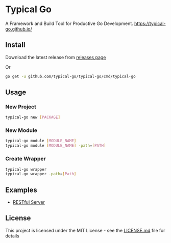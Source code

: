 # Typical Go

A Framework and Build Tool for Productive Go Development. <https://typical-go.github.io/>

## Install

Download the latest release from [releases page](https://github.com/typical-go/typical-go/releases)

Or 
```bash
go get -u github.com/typical-go/typical-go/cmd/typical-go
```

## Usage

### New Project

```bash
typical-go new [PACKAGE]
```

### New Module

```bash
typical-go module [MODULE_NAME]
typical-go module [MODULE_NAME] -path=[PATH]
```

### Create Wrapper

```bash
typical-go wrapper
typical-go wrapper -path=[Path]
```


## Examples

- [RESTful Server](https://github.com/typical-go/typical-rest-server)


## License

This project is licensed under the MIT License - see the [LICENSE.md](LICENSE.md) file for details




